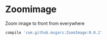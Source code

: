 # Zoomimage
Zoom image to front from everywhere 

```gradle
compile 'com.github.msgars:ZoomImage:0.0.2'
```

